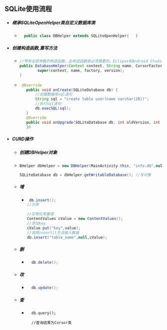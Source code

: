 ## SQLite使用流程

- ##### 继承SQLiteOpenHelper类自定义数据库类

  - ```java
      public class DBHelper extends SQLiteOpenHelper{   }
    ```

- ##### 创建构造函数,重写方法

  - ```java
    //带有全部参数的构造函数，此构造函数是必须需要的。Eclipse和Android Studio均有自动填充功能
    public DatabaseHelper(Context context, String name, CursorFactory factory, int version) {
            super(context, name, factory, version);
    }
    ```

  - ```java
     @Override
       public void onCreate(SQLiteDatabase db) {
           //创建数据库sql语句
           String sql = "create table user(name varchar(20))";
           //执行sql语句
           db.execSQL(sql);
       }
       @Override
       public void onUpgrade(SQLiteDatabase db, int oldVersion, int newVersion) {
       }0
    ```

- ##### CURD操作

  - ##### 创建DBHelper对象

  - ```java
    BHelper dbHelper = new DBHelper(MainActivity.this, "info.db",null,1);
    
    SQLiteDatabase db = dbHelper.getWritableDatabase(); //写对象
    ```

  - ##### 增

    - ```java
       db.insert();
      //示例
       
      //实例化常量值   
      ContentValues cValue = new ContentValues();   
      //添加key  
      cValue.put("key",value);      
      //调用insert()方法插入数据   
      db.insert("table_name",null,cValue);   
      ```

  - ##### 删

    - ```java
        db.delete();
      ```

  - ##### 改

    - ```java
        db.update();
      ```

  - ##### 查

    - ```
        db.query();
        
        //查询结果为Corsor类
      ```

      

  